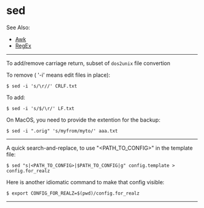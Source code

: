 
# sed
See Also:
- [Awk](Awk.md)
- [RegEx](RegEx.md)

---

To add/remove carriage return, subset of ```dos2unix``` file convertion

To remove ( '-i' means edit files in place):

    $ sed -i 's/\r//' CRLF.txt

To add:

    $ sed -i 's/$/\r/' LF.txt

On MacOS, you need to provide the extention for the backup:

    $ sed -i ".orig" 's/myfrom/myto/' aaa.txt 

---

A quick search-and-replace, to use "<PATH_TO_CONFIG>" in the template file:

    $ sed "s|<PATH_TO_CONFIG>|$PATH_TO_CONFIG|g" config.template > config.for_realz
    
Here is another idiomatic command to make that config visible:

    $ export CONFIG_FOR_REALZ=$(pwd)/config.for_realz
    
---

